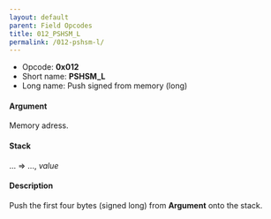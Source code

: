 ```yaml
---
layout: default
parent: Field Opcodes
title: 012_PSHSM_L
permalink: /012-pshsm-l/
---
```


-   Opcode: **0x012**
-   Short name: **PSHSM\_L**
-   Long name: Push signed from memory (long)

#### Argument

Memory adress.

#### Stack

... =&gt; ..., *value*

#### Description

Push the first four bytes (signed long) from **Argument** onto the stack.
